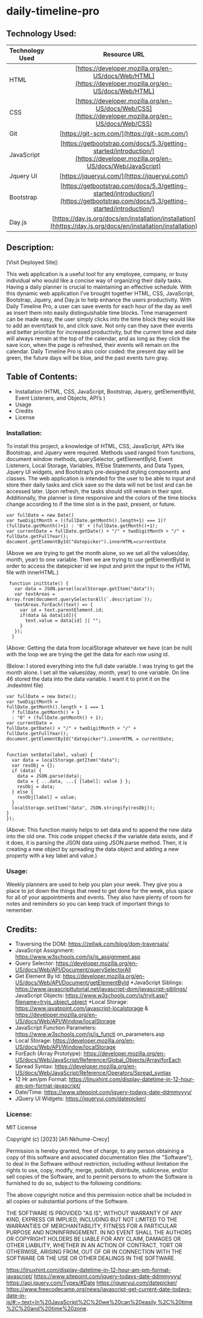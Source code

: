 # daily-timeline-pro

## Technology Used:
| Technology Used         | Resource URL           |
| ------------- |:-------------:|
| HTML    | [https://developer.mozilla.org/en-US/docs/Web/HTML](https://developer.mozilla.org/en-US/docs/Web/HTML) |
| CSS     | [https://developer.mozilla.org/en-US/docs/Web/CSS](https://developer.mozilla.org/en-US/docs/Web/CSS)      | 
| Git | [https://git-scm.com/](https://git-scm.com/)     |
| JavaScript  | [https://getbootstrap.com/docs/5.3/getting-started/introduction/](https://developer.mozilla.org/en-US/docs/Web/JavaScript)      |
| Jquery UI  | [https://jqueryui.com/](https://jqueryui.com/)      |
| Bootstrap  | [https://getbootstrap.com/docs/5.3/getting-started/introduction/](https://getbootstrap.com/docs/5.3/getting-started/introduction/)      |
| Day.js  | [https://day.js.org/docs/en/installation/installation](hhttps://day.js.org/docs/en/installation/installation)      |



## Description:

[Visit Deployed Site]:

This web application is a useful tool for any employee, company, or busy individual who would like a concise way of organizing their daily tasks. Having a daily planner is crucial to maintaining an effective schedule. With this dynamic web application I’ve brought together HTML, CSS, JavaScript, Bootstrap, Jquery, and Day.js to help enhance the users productivity. With Daily Timeline Pro, a user can save events for each hour of the day as well as insert them into easily distinguishable time blocks. Time management can be made easy, the user simply clicks into the time block they would like to add an event/task to, and click save. Not only can they save their events and better prioritize for increased productivity, but the current time and date will always remain at the top of the calendar, and as long as they click the save icon, when the page is refreshed, their events will remain on the calendar. Daily Timeline Pro is also color coded: the present day will be green, the future days will be blue, and the past events turn gray. 


## Table of Contents:
* Installation (HTML, CSS, JavaScript, Bootstrap, Jquery, getElementById, Event Listeners, and Objects, API’s )
* Usage
* Credits
* License


### Installation:

To install this project, a knowledge of HTML, CSS, JavaScript, API’s like Bootstrap, and Jquery were required. Methods used ranged from functions, document window methods, querySelector, getElementById, Event Listeners, Local Storage, Variables, If/Else Statements, and Data Types, Jquery UI widgets, and Bootstrap’s pre-designed styling components and classes. The web application is intended for the user to be able to input and store their daily tasks and click save so the data will not be lost and can be accessed later. Upon refresh, the tasks should still remain in their spot. Additionally, the planner is  time responsive and the colors of the time blocks change according to if the time slot is in the past, present, or future.  

```
var fullDate = new Date()
var twoDigitMonth = ((fullDate.getMonth().length+1) === 1)? (fullDate.getMonth()+1) : '0' + (fullDate.getMonth()+1);
var currentDate = fullDate.getDate() + "/" + twoDigitMonth + "/" + fullDate.getFullYear();
document.getElementById("datepicker").innerHTML=currentDate
```
(Above we are trying to get the month alone, so we set all the values(day, month, year) to one variable. Then we are trying to use getElementById in order to access the datepicker id we input and print the input to the HTML file with innerHTML.)


```
 function initState() {
   var data = JSON.parse(localStorage.getItem("data"));
   var textAreas = Array.from(document.querySelectorAll(`.description`));
   textAreas.forEach((text) => {
     var id = text.parentElement.id;
     if(data && data[id]){
       text.value = data[id] || "";
     }
   });
  }
```
(Above: Getting the data from localStorage whatever we have (can be null) with the loop we are trying the get the data for each row using id.



(Below: I stored everything into the full date variable. I was trying to get the month alone. I set all the values(day, month, year) to one variable. On line 46 stored the data into the data variable. I want it to print it on the .indexhtml file)
```
var fullDate = new Date();
var twoDigitMonth =
fullDate.getMonth().length + 1 === 1
  ? fullDate.getMonth() + 1
  : "0" + (fullDate.getMonth() + 1);
var currentDate =
fullDate.getDate() + "/" + twoDigitMonth + "/" + fullDate.getFullYear();
document.getElementById("datepicker").innerHTML = currentDate;


```


```
function setData(label, value) {
  var data = localStorage.getItem("data");
  var resObj = {};
  if (data) {
    data = JSON.parse(data);
    data = { ...data, ...{ [label]: value } };
    resObj = data;
  } else {
    resObj[label] = value;
  }
  localStorage.setItem("data", JSON.stringify(resObj));
}
});
```
(Above: This function mainly helps to set data and to append the new data into the old one. This code snippet checks if the variable data exists, and if it does, it is parsing the JSON data using JSON.parse method. Then, it is creating a new object by spreading the data object and adding a new property with a key label and value.)



### Usage:
Weekly planners are used to help you plan your week. They give you a place to jot down the things that need to get done for the week, plus space for all of your appointments and events. They also have plenty of room for notes and reminders so you can keep track of important things to remember.



## Credits:
*  Traversing the DOM: https://zellwk.com/blog/dom-traversals/
* JavaScript Assignment: https://www.w3schools.com/js/js_assignment.asp
* Query Selector: https://developer.mozilla.org/en-US/docs/Web/API/Document/querySelectorAll
* Get Element By Id: https://developer.mozilla.org/en-US/docs/Web/API/Document/getElementById 
*JavaScript Siblings: https://www.javascripttutorial.net/javascript-dom/javascript-siblings/ 
JavaScript Objects: https://www.w3schools.com/js/tryit.asp?filename=tryjs_object_object 
*Local Storage: https://www.javatpoint.com/javascript-localstorage &
https://developer.mozilla.org/en-US/docs/Web/API/Window/localStorage 
* JavaScript Function Parameters: https://www.w3schools.com/js/js_functi on_parameters.asp
* Local Storage: https://developer.mozilla.org/en-US/docs/Web/API/Window/localStorage 
* ForEach (Array Prototype): https://developer.mozilla.org/en-US/docs/Web/JavaScript/Reference/Global_Objects/Array/forEach 
* Spread Syntax: https://developer.mozilla.org/en-US/docs/Web/JavaScript/Reference/Operators/Spread_syntax 
* 12 Hr am/pm Format: https://linuxhint.com/display-datetime-in-12-hour-am-pm-format-javascript/  
* Date/Time: https://www.sitepoint.com/jquery-todays-date-ddmmyyyy/ 
* JQuery UI Widgets: https://jqueryui.com/datepicker/ 


### License:
MIT License

Copyright (c) [2023] [Afi Nkhume-Crecy]

Permission is hereby granted, free of charge, to any person obtaining a copy
of this software and associated documentation files (the "Software"), to deal
in the Software without restriction, including without limitation the rights
to use, copy, modify, merge, publish, distribute, sublicense, and/or sell
copies of the Software, and to permit persons to whom the Software is
furnished to do so, subject to the following conditions:

The above copyright notice and this permission notice shall be included in all
copies or substantial portions of the Software.

THE SOFTWARE IS PROVIDED "AS IS", WITHOUT WARRANTY OF ANY KIND, EXPRESS OR
IMPLIED, INCLUDING BUT NOT LIMITED TO THE WARRANTIES OF MERCHANTABILITY,
FITNESS FOR A PARTICULAR PURPOSE AND NONINFRINGEMENT. IN NO EVENT SHALL THE
AUTHORS OR COPYRIGHT HOLDERS BE LIABLE FOR ANY CLAIM, DAMAGES OR OTHER
LIABILITY, WHETHER IN AN ACTION OF CONTRACT, TORT OR OTHERWISE, ARISING FROM,
OUT OF OR IN CONNECTION WITH THE SOFTWARE OR THE USE OR OTHER DEALINGS IN THE
SOFTWARE. 

<!-- Pseudo Code:-->
<!-- 1. Current Day is displayed at the top when user opens calendar -->
<!-- 2. There are timeblocks for standard Buisiness hours (Mon-Fri 9am-6pm) -->
<!-- 3. Color coded Time Blocks: past:grey   present:green    future: Purple -->
<!-- 4. Time blocks when clicked can be made an event that contains: Text area for input and a save button-->
<!--5. When save is clicked, text is saved to localstorage  -->
<!--6. Upon refresh the saved event stays  -->

https://linuxhint.com/display-datetime-in-12-hour-am-pm-format-javascript/ 
https://www.sitepoint.com/jquery-todays-date-ddmmyyyy/
https://api.jquery.com/Types/#Date
https://jqueryui.com/datepicker/
https://www.freecodecamp.org/news/javascript-get-current-date-todays-date-in-js/#:~:text=In%20JavaScript%2C%20we%20can%20easily,%2C%20time%2C%20and%20time%20zone. 
